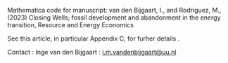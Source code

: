 Mathematica code for manuscript: van den Bijgaart, I., and Rodriguez, M., (2023) Closing Wells; fossil development and abandonment in the energy transition, Resource and Energy Economics

See this article, in particular Appendix C, for furher details . 
  
  Contact :
   Inge van den Bijgaart : i.m.vandenbijgaart@uu.nl
